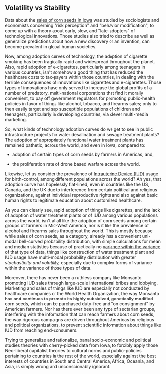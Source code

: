 ## Volatility vs Stability 

Data about the [sales of corn seeds in Iowa](https://www.opentextbooks.org.hk/ditatopic/14723) was studied by sociologists and economists concerning "risk perception" and "behavior modification", to come up with a theory about early, slow, and "late-adopters" of technological innovations. Those studies also tried to describe as well as generalize predictions about how a new discovery or an invention, can become prevalent in global human societies.

Now, among adoption curves of technology, the adoption of cigarette smoking has been tragically rapid and widespread throughout the planet. Also, rapid adoption of e-cigarettes, particularly among teenagers in various countries, isn't somehow a good thing that has reduced the healthcare costs to tax-payers within those countries, in dealing with the terrible consequences of innovations like cigarettes and e-cigarettes. Those types of innovations have only served to increase the global profits of a number of predatory, multi-national corporations that find it morally convenient, to pay off government regulators for promoting public-health policies in favor of things like alcohol, tobacco, and firearms sales; only to then easily target and sap susceptible populations of children and teenagers, particularly in developing countries, via clever multi-media marketing. 

So, what kinds of technology adoption curves do we get to see in public infrastructure projects for water desalination and sewage treatment plants? The adoption of appropriately functional water treatment plants has remained pathetic, across the world, and even in Iowa, compared to: 

- adoption of certain types of corn seeds by farmers in Americas, and, 

- the proliferation rate of drone based warfare across the world. 

Likewise, let us consider the prevalence of [Intrauterine Device (IUD)](https://youtu.be/ITpCj6_aPKY?feature=shared) usage for birth-control, among different populations across the world? Ah yes, that adoption curve has hopelessly flat-lined, even in countries like the US, Canada, and the UK due to interference from certain political and religious organizations, against individual reproductive rights and also against basic human rights to legitimate education about customized healthcare. 

As you can clearly see, rapid adoption of things like cigarettes, and the lack of adoption of water treatment plants or of IUD among various populations across the world, isn't at all like the adoption of corn seeds among certain groups of farmers in Mid-West America, nor is it like the prevalence of alcohol and firearms sales throughout the world. This is mostly because while sales of corn seeds, as a category, already has a convenient uni-modal bell-curved probability distribution, with simple calculations for mean and median statistics because of practically no [variance within the variance](https://en.wikipedia.org/wiki/Stochastic_volatility) of that type of data, things like construction of water treatment plant and IUD usage have multi-modal probability distribution with greater *stochasticity and volatility,* especially due to complex forms of variance within the variance of those types of data. 

Moreover, there has never been a ruthless company like Monsanto promoting IUD sales through large-scale international bribes and lobbying. Marketing and sales of things like IUD are especially not conducted by healthcare companies or the World Health Organization, the way Monsanto has and continues to promote its highly subsidized, genetically modified corn seeds, which can be purchased duty-free and "on consignment" by American farmers. Nor has there ever been any type of sectarian groups, interfering with the information that can reach farmers about corn seeds, the way rigorous campaigns are driven throughout Americas by religious and political organizations, to prevent scientific information about things like IUD from reaching end-consumers. 

Trying to generalize and rationalize, banal socio-economic and political studies theories with cherry-picked data from Iowa, to forcibly apply those Neo-liberal capitalist theories to cultural norms and public-policies pertaining to countries in the rest of the world, especially against the best interests of countries in South and Central America, Africa, Oceania, and Asia, is simply wrong and unconscionably ignorant. 